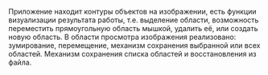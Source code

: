 Приложение находит контуры объектов на изображении, есть функции визуализации результата работы, т.е. выделение области, возможность переместить прямоугольную область мышкой, удалить её, или создать новую область. В области просмотра изображения реализовано: зумирование, перемещение, механизм сохранения выбранной или всех областей. Механизм сохранения списка областей и восстановления из файла.
